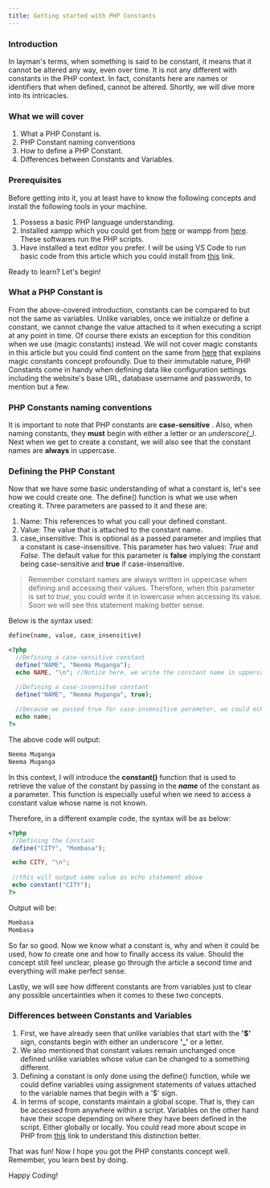 ```yaml
---
title: Getting started with PHP Constants
---
```

### Introduction
In layman's terms, when something is said to be constant, it means that it cannot be altered any way, even over time. 
It is not any different with constants in the PHP context. In fact, constants here are names or identifiers that when defined, cannot be altered. Shortly, we will dive more into its intricacies.

### What we will cover
1. What a PHP Constant is.
2. PHP Constant naming conventions
3. How to define a PHP Constant.
4. Differences between Constants and Variables.

### Prerequisites
Before getting into it, you at least have to know the following concepts and install the following tools in your machine.
1. Possess a basic PHP language understanding.
2. Installed xampp which you could get from [here](https://www.apachefriends.org/download.html) or wampp from [here](https://sourceforge.net/projects/wampserver/). These softwares run the PHP scripts.
3. Have installed a text editor you prefer. I will be using VS Code to run basic code from this article which you could install from [this](https://visualstudio.microsoft.com/downloads/) link.

Ready to learn? Let's begin!

### What a PHP Constant is
From the above-covered introduction, constants can be compared to but not the same as variables. 
Unlike variables, once we initialize or define a constant, we cannot change the value attached to it when executing a script at any point in time. 
Of course there exists an exception for this condition when we use (magic constants) instead. We will not cover magic constants in this article but you could 
find content on the same from [here](https://www.tutorialrepublic.com/php-tutorial/php-magic-constants.php) that explains magic constants concept profoundly.
Due to their immutable nature, PHP Constants come in handy when defining data like configuration settings including the website's base URL, database username and passwords, to mention but a few. 

### PHP Constants naming conventions
It is important to note that PHP constants are **case-sensitive** .
Also, when naming constants, they **must** begin with either a letter or an *underscore(_)*. 
Next when we get to create a constant, we will also see that the constant names are **always** in uppercase.

### Defining the PHP Constant
Now that we have some basic understanding of what a constant is, let's see how we could create one.
The define() function is what we use when creating it. Three parameters are passed to it and these are:
 1. Name: This references to what you call your defined constant.
 2. Value: The value that is attached to the constant name.
 3. case_insensitive: This is optional as a passed parameter and implies that a constant is case-insensitive. This parameter has two values: *True* and *False*. The default value for this parameter is **false** implying the constant being case-sensitive and **true** if case-insensitive.
> Remember constant names are always written in uppercase when defining and accessing their values. Therefore, when this parameter is set to *true*, you could write it in lowercase when accessing its value. Soon we will see this statement making better sense. 

Below is the syntax used:
```bash
define(name, value, case_insensitive)
```

```php
<?php
  //Defining a case-sensitive constant
  define("NAME", "Neema Muganga");
  echo NAME, "\n"; //Notice here, we write the constant name in uppercase as is required. By default, it is case-sensitive.

  //Defining a case-insensitve constant
  define("NAME", "Neema Muganga", true);
  
  //because we passed true for case-insensitive parameter, we could echo the value of the constant with the name written in lowercase.
  echo name;
?>
```

The above code will output:

```bash
Neema Muganga
Neema Muganga
```

In this context, I will introduce the **constant()** function that is used to retrieve the value of the constant by passing in the ***name*** of the constant as a parameter. This function is especially useful when we need to access a constant value whose name is not known.

Therefore, in a different example code, the syntax will be as below:

 ```php
<?php
  //Defining the Constant
  define("CITY", "Mombasa");

  echo CITY, "\n";
  
  //this will output same value as echo statement above
  echo constant("CITY");
?>
```
Output will be:

```bash
Mombasa
Mombasa
```

So far so good. Now we know what a constant is, why and when it could be used, how to create one and how to finally access its value. 
Should the concept still feel unclear, please go through the article a second time and everything will make perfect sense.

Lastly, we will see how different constants are from variables just to clear any possible uncertainties when it comes to these two concepts.

### Differences between Constants and Variables
1. First, we have already seen that unlike variables that start with the **'$'** sign, constants begin with either an underscore **'_'** or a letter.
2. We also mentioned that constant values remain unchanged once defined unlike variables whose value can be changed to a something different.
3. Defining a constant is only done using the define() function, while we could define variables using assignment statements of values attached to the variable names that begin with a '$' sign.
4. In terms of scope, constants maintain a global scope. That is, they can be accessed from anywhere within a script. Variables on the other hand have their scope depending on where they have been defined in the script. Either globally or locally. You could read more about scope in PHP from [this](https://www.w3schools.com/php/php_variables_scope.asp) link to understand this distinction better.

That was fun! Now I hope you got the PHP constants concept well. 
Remember, you learn best by doing.

Happy Coding!
